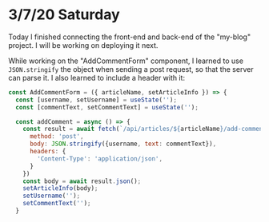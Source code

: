 # 3/7/20 Saturday 

Today I finished connecting the front-end and back-end of the "my-blog" project. I will be working on deploying it next. 

While working on the "AddCommentForm" component, I learned to use `JSON.stringify` the object when sending a post request, so that the server can parse it. I also learned to include a header with it:

```js
const AddCommentForm = ({ articleName, setArticleInfo }) => {
  const [username, setUsername] = useState('');
  const [commentText, setCommentText] = useState('');

  const addComment = async () => {
    const result = await fetch(`/api/articles/${articleName}/add-comment`, {
      method: 'post',
      body: JSON.stringify({username, text: commentText}),
      headers: {
        'Content-Type': 'application/json',
      }
    })
    const body = await result.json();
    setArticleInfo(body);
    setUsername('');
    setCommentText('');
  }
  ```
